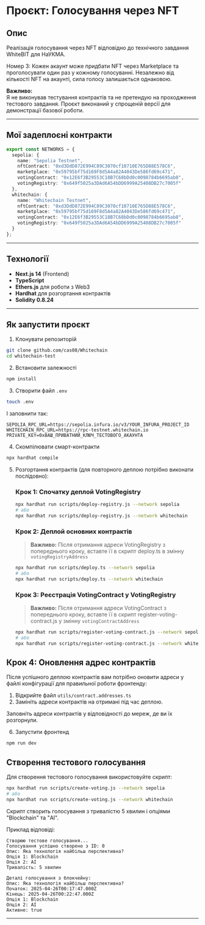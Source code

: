 # Проєкт: Голосування через NFT

## Опис

Реалізація голосування через NFT відповідно до технічного завдання WhiteBIT для НаУКМА.

Номер 3: Кожен акаунт може придбати NFT через Marketplace та проголосувати один раз у кожному голосуванні. Незалежно від кількості NFT на акаунті, сила голосу залишається однаковою.

**Важливо:**  
Я не виконував тестування контрактів та не претендую на проходження тестового завдання.
Проєкт виконаний у спрощеній версії для демонстрації базової роботи.

---

## Мої задеплоєні контракти

```ts
export const NETWORKS = {
  sepolia: {
    name: "Sepolia Testnet",
    nftContract: "0xd3DdD872E994C89C3070cf10710E765D88E578C6",
    marketplace: "0x59795bf75d169F8d5A4a82A4043De586fd69c471",
    votingContract: "0x12E6f3B29553C18B7C68bDd0c0098784b6695ab8",
    votingRegistry: "0x649f5025a3DAd6A54bDD6999A25408DB27c7005f"
  },
  whitechain: {
    name: "Whitechain Testnet",
    nftContract: "0xd3DdD872E994C89C3070cf10710E765D88E578C6",
    marketplace: "0x59795bf75d169F8d5A4a82A4043De586fd69c471",
    votingContract: "0x12E6f3B29553C18B7C68bDd0c0098784b6695ab8",
    votingRegistry: "0x649f5025a3DAd6A54bDD6999A25408DB27c7005f"
  }
};
```

---

## Технології

- **Next.js 14** (Frontend)
- **TypeScript**
- **Ethers.js** для роботи з Web3
- **Hardhat** для розгортання контрактів
- **Solidity 0.8.24**

---

## Як запустити проєкт

1. Клонувати репозиторій

```bash
git clone github.com/cas08/Whitechain
cd whitechain-test
```

2. Встановити залежності

```bash
npm install
```

3. Створити файл `.env`

```bash
touch .env
```

І заповнити так:

```env
SEPOLIA_RPC_URL=https://sepolia.infura.io/v3/YOUR_INFURA_PROJECT_ID
WHITECHAIN_RPC_URL=https://rpc-testnet.whitechain.io
PRIVATE_KEY=0xВАШ_ПРИВАТНИЙ_КЛЮЧ_ТЕСТОВОГО_АКАУНТА
```

4. Скомпілювати смарт-контракти

```bash
npx hardhat compile
```

5. Розгортання контрактів (для повторного деплою потрібно виконати послідовно):

   ### Крок 1: Спочатку деплой VotingRegistry

   ```bash
   npx hardhat run scripts/deploy-registry.js --network sepolia
   # або
   npx hardhat run scripts/deploy-registry.js --network whitechain
   ```

   ### Крок 2: Деплой основних контрактів
   
   > **Важливо:** Після отримання адреси VotingRegistry з попереднього кроку, вставте її в скрипт deploy.ts в змінну `votingRegistryAddress`

   ```bash
   npx hardhat run scripts/deploy.ts --network sepolia
   # або
   npx hardhat run scripts/deploy.ts --network whitechain
   ```

   ### Крок 3: Реєстрація VotingContract у VotingRegistry
   
   > **Важливо:** Після отримання адреси VotingContract з попереднього кроку, вставте її в скрипт register-voting-contract.js у змінну `votingContractAddress`

   ```bash
   npx hardhat run scripts/register-voting-contract.js --network sepolia
   # або
   npx hardhat run scripts/register-voting-contract.js --network whitechain
   ```
   
## Крок 4: Оновлення адрес контрактів

Після успішного деплою контрактів вам потрібно оновити адреси у файлі конфігурації для правильної роботи фронтенду:

1. Відкрийте файл `utils/contract.addresses.ts`
2. Замініть адреси контрактів на отримані під час деплою.

Заповніть адреси контрактів у відповідності до мереж, де ви їх розгорнули.
   


6. Запустити фронтенд

```bash
npm run dev
```

## Створення тестового голосування

Для створення тестового голосування використовуйте скрипт:

```bash
npx hardhat run scripts/create-voting.js --network sepolia
# або
npx hardhat run scripts/create-voting.js --network whitechain
```

Скрипт створить голосування з тривалістю 5 хвилин і опціями "Blockchain" та "AI".

Приклад відповіді:

```
Створюю тестове голосування...
Голосування успішно створено з ID: 0
Опис: Яка технологія найбільш перспективна?
Опція 1: Blockchain
Опція 2: AI
Тривалість: 5 хвилин

Деталі голосування з блокчейну:
Опис: Яка технологія найбільш перспективна?
Початок: 2025-04-26T00:17:47.000Z
Кінець: 2025-04-26T00:22:47.000Z
Опція 1: Blockchain
Опція 2: AI
Активне: true
```

---
